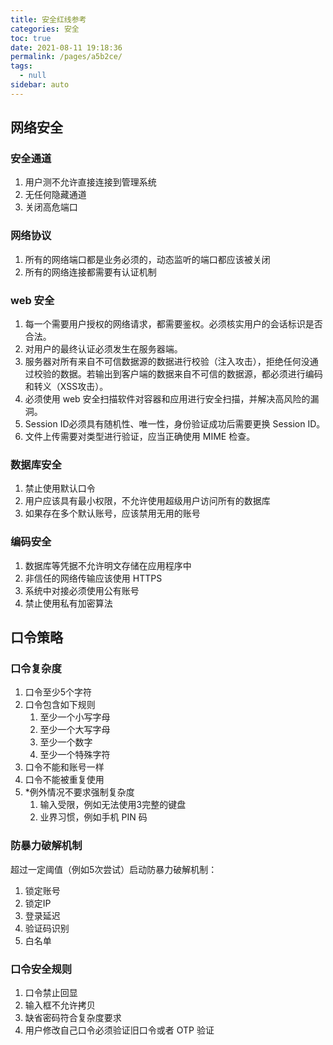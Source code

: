 ```yaml
---
title: 安全红线参考
categories: 安全
toc: true
date: 2021-08-11 19:18:36
permalink: /pages/a5b2ce/
tags: 
  - null
sidebar: auto
---
```




## 网络安全



### 安全通道

1. 用户测不允许直接连接到管理系统
2. 无任何隐藏通道
3. 关闭高危端口



### 网络协议

1. 所有的网络端口都是业务必须的，动态监听的端口都应该被关闭
2. 所有的网络连接都需要有认证机制



### web 安全

1. 每一个需要用户授权的网络请求，都需要鉴权。必须核实用户的会话标识是否合法。
2. 对用户的最终认证必须发生在服务器端。
3. 服务器对所有来自不可信数据源的数据进行校验（注入攻击），拒绝任何没通过校验的数据。若输出到客户端的数据来自不可信的数据源，都必须进行编码和转义（XSS攻击）。
4. 必须使用 web 安全扫描软件对容器和应用进行安全扫描，并解决高风险的漏洞。
5. Session ID必须具有随机性、唯一性，身份验证成功后需要更换 Session ID。
6. 文件上传需要对类型进行验证，应当正确使用 MIME 检查。



### 数据库安全

1. 禁止使用默认口令
2. 用户应该具有最小权限，不允许使用超级用户访问所有的数据库
3. 如果存在多个默认账号，应该禁用无用的账号



### 编码安全

1. 数据库等凭据不允许明文存储在应用程序中
2. 非信任的网络传输应该使用 HTTPS
3. 系统中对接必须使用公有账号
4. 禁止使用私有加密算法

## 口令策略

### 口令复杂度

1. 口令至少5个字符
2. 口令包含如下规则
   1. 至少一个小写字母
   2. 至少一个大写字母
   3. 至少一个数字
   4. 至少一个特殊字符
3. 口令不能和账号一样
4. 口令不能被重复使用
5. *例外情况不要求强制复杂度
   1. 输入受限，例如无法使用3完整的键盘
   2. 业界习惯，例如手机 PIN 码



### 防暴力破解机制

超过一定阈值（例如5次尝试）启动防暴力破解机制：

1. 锁定账号
2. 锁定IP
3. 登录延迟
4. 验证码识别
5. 白名单

### 口令安全规则

1. 口令禁止回显
2. 输入框不允许拷贝
3. 缺省密码符合复杂度要求
4. 用户修改自己口令必须验证旧口令或者 OTP 验证

